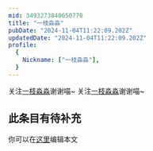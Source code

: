 ```yaml
---
mid: 3493273840650770
title: "一枝淼淼"
pubDate: "2024-11-04T11:22:09.202Z"
updatedDate: "2024-11-04T11:22:09.202Z"
profile:
  {
    Nickname: ["一枝淼淼"],
  }
---
```


关注[一枝淼淼](https://space.bilibili.com/3493273840650770)谢谢喵~ 关注[一枝淼淼](https://space.bilibili.com/3493273840650770)谢谢喵~

## 此条目有待补充
你可以在[这里](https://github.com/Yuhanawa/VTuber.ICU/edit/master/src/content/v/一枝淼淼/index.md)编辑本文
